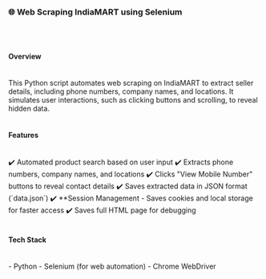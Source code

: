 <h3>🌐 Web Scraping IndiaMART using Selenium </h3>
<br>
<br> 

<h4>Overview</h4> 
<br>
This Python script automates web scraping on IndiaMART to extract seller details, including phone numbers, company names, and locations.  
It simulates user interactions, such as clicking buttons and scrolling, to reveal hidden data.
<br>
<br>

<h4>Features</h4>
<br>
✔️ Automated product search based on user input  
✔️ Extracts phone numbers, company names, and locations  
✔️ Clicks "View Mobile Number" buttons to reveal contact details  
✔️ Saves extracted data in JSON format (`data.json`)  
✔️ **Session Management - Saves cookies and local storage for faster access  
✔️ Saves full HTML page for debugging  
<br>
<br>

<h4>Tech Stack</h4>
<br>
- Python  
- Selenium (for web automation)    
- Chrome WebDriver 

